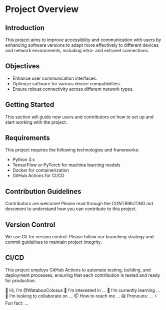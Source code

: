 # Project Overview

## Introduction
This project aims to improve accessibility and communication with users by enhancing software versions to adapt more effectively to different devices and network environments, including intra- and extranet connections.

## Objectives
- Enhance user communication interfaces.
- Optimize software for various device compatibilities.
- Ensure robust connectivity across different network types.

## Getting Started
This section will guide new users and contributors on how to set up and start working with the project.

## Requirements
This project requires the following technologies and frameworks:
- Python 3.x
- TensorFlow or PyTorch for machine learning models
- Docker for containerization
- GitHub Actions for CI/CD

## Contribution Guidelines
Contributors are welcome! Please read through the CONTRIBUTING.md document to understand how you can contribute to this project.

## Version Control
We use Git for version control. Please follow our branching strategy and commit guidelines to maintain project integrity.

## CI/CD
This project employs GitHub Actions to automate testing, building, and deployment processes, ensuring that each contribution is tested and ready for production.

👋 Hi, I’m @WatabooColosus
👀 I’m interested in ...
🌱 I’m currently learning ...
💞️ I’m looking to collaborate on ...
📫 How to reach me ...
😄 Pronouns: ...
⚡ Fun fact: ...

<!---
WatabooColosus/WatabooColosus is a ✨ special ✨ repository because its `README.md` (this file) appears on your GitHub profile.
You can click the Preview link to take a look at your changes.
--->
